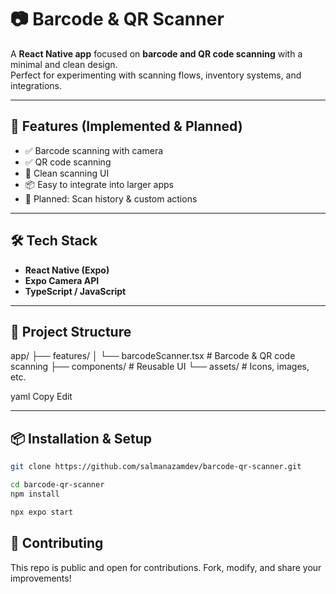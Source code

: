 # 📷 Barcode & QR Scanner

A **React Native app** focused on **barcode and QR code scanning** with a minimal and clean design.  
Perfect for experimenting with scanning flows, inventory systems, and integrations.

---

## 🚀 Features (Implemented & Planned)

* ✅ Barcode scanning with camera
* ✅ QR code scanning
* 🎨 Clean scanning UI
* 📦 Easy to integrate into larger apps
* 🔔 Planned: Scan history & custom actions

---

## 🛠️ Tech Stack

* **React Native (Expo)**
* **Expo Camera API**
* **TypeScript / JavaScript**

---

## 📂 Project Structure

app/
├── features/
│ └── barcodeScanner.tsx # Barcode & QR code scanning
├── components/ # Reusable UI
└── assets/ # Icons, images, etc.

yaml
Copy
Edit

---

## 📦 Installation & Setup

```bash
git clone https://github.com/salmanazamdev/barcode-qr-scanner.git

cd barcode-qr-scanner
npm install

npx expo start
```

## 🤝 Contributing
This repo is public and open for contributions.
Fork, modify, and share your improvements!